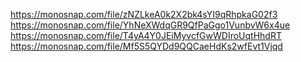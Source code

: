 https://monosnap.com/file/zNZLkeA0k2X2bk4sYI9qRhpkaG02f3
https://monosnap.com/file/YhNeXWdqGR9QfPaGgo1VunbvW6x4ue
https://monosnap.com/file/T4yA4Y0JEiMyvcfGwWDIroUqtHhdRT
https://monosnap.com/file/Mf5S5QYDd9QQCaeHdKs2wfEvt1Vjqd
